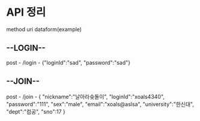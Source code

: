 # API 정리
method   uri   dataform(example)

## --LOGIN--
post - /login - {"loginId":"sad", "password":"sad"}

## --JOIN--
post - /join - 
{
    "nickname":"날아라슛돌이",
    "loginId":"xoals4340",
    "password":"111",
    "sex":"male",
    "email":"xoals@aslsa",
    "university":"한신대",
    "dept":"컴공",
    "sno":17
}


